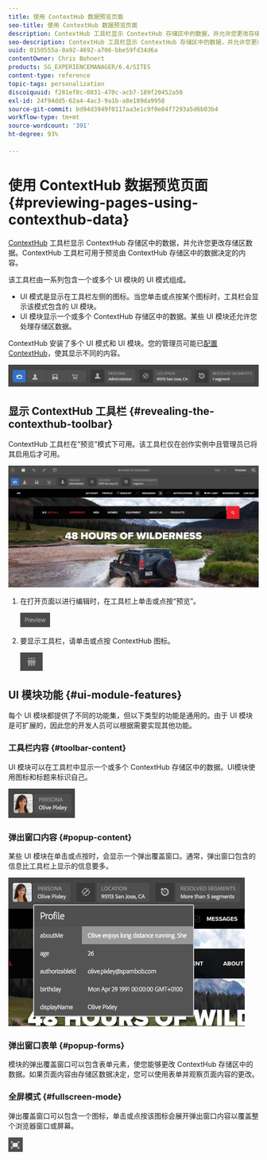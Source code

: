 ```yaml
---
title: 使用 ContextHub 数据预览页面
seo-title: 使用 ContextHub 数据预览页面
description: ContextHub 工具栏显示 ContextHub 存储区中的数据，并允许您更改存储区数据，该工具栏可用于预览内容
seo-description: ContextHub 工具栏显示 ContextHub 存储区中的数据，并允许您更改存储区数据，该工具栏可用于预览内容
uuid: 0150555a-0a92-4692-a706-bbe59fd34d6a
contentOwner: Chris Bohnert
products: SG_EXPERIENCEMANAGER/6.4/SITES
content-type: reference
topic-tags: personalization
discoiquuid: f281ef8c-0831-470c-acb7-189f20452a50
exl-id: 24f94dd5-62a4-4ac3-9a1b-a8e189da9958
source-git-commit: bd94d3949f0117aa3e1c9f0e84f7293a5d6b03b4
workflow-type: tm+mt
source-wordcount: '391'
ht-degree: 93%

---
```


# 使用 ContextHub 数据预览页面{#previewing-pages-using-contexthub-data}

[ContextHub](/help/sites-developing/contexthub.md) 工具栏显示 ContextHub 存储区中的数据，并允许您更改存储区数据。ContextHub 工具栏可用于预览由 ContextHub 存储区中的数据决定的内容。

该工具栏由一系列包含一个或多个 UI 模块的 UI 模式组成。

* UI 模式是显示在工具栏左侧的图标。当您单击或点按某个图标时，工具栏会显示该模式包含的 UI 模块。
* UI 模块显示一个或多个 ContextHub 存储区中的数据。某些 UI 模块还允许您处理存储区数据。

ContextHub 安装了多个 UI 模式和 UI 模块。您的管理员可能已[配置 ContextHub](/help/sites-administering/contexthub-config.md)，使其显示不同的内容。

![screen_shot_2018-03-23at093446](assets/screen_shot_2018-03-23at093446.png)

## 显示 ContextHub 工具栏 {#revealing-the-contexthub-toolbar}

ContextHub 工具栏在“预览”模式下可用。该工具栏仅在创作实例中且管理员已将其启用后才可用。

![screen_shot_2018-03-23at093730](assets/screen_shot_2018-03-23at093730.png)

1. 在打开页面以进行编辑时，在工具栏上单击或点按“预览”。

   ![chlimage_1-219](assets/chlimage_1-219.png)

1. 要显示工具栏，请单击或点按 ContextHub 图标。

   ![](do-not-localize/screen_shot_2018-03-23at093621.png)

## UI 模块功能  {#ui-module-features}

每个 UI 模块都提供了不同的功能集，但以下类型的功能是通用的。由于 UI 模块是可扩展的，因此您的开发人员可以根据需要实现其他功能。

### 工具栏内容  {#toolbar-content}

UI 模块可以在工具栏中显示一个或多个 ContextHub 存储区中的数据。UI模块使用图标和标题来标识自己。

![screen_shot_2018-03-23at093936](assets/screen_shot_2018-03-23at093936.png)

### 弹出窗口内容 {#popup-content}

某些 UI 模块在单击或点按时，会显示一个弹出覆盖窗口。通常，弹出窗口包含的信息比工具栏上显示的信息要多。

![screen_shot_2018-03-23at094003](assets/screen_shot_2018-03-23at094003.png)

### 弹出窗口表单 {#popup-forms}

模块的弹出覆盖窗口可以包含表单元素，使您能够更改 ContextHub 存储区中的数据。如果页面内容由存储区数据决定，您可以使用表单并观察页面内容的更改。

### 全屏模式  {#fullscreen-mode}

弹出覆盖窗口可以包含一个图标，单击或点按该图标会展开弹出窗口内容以覆盖整个浏览器窗口或屏幕。

![](do-not-localize/chlimage_1-18.png)

